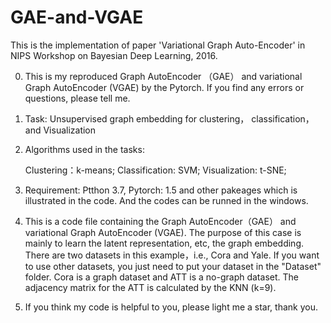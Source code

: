 # GAE-and-VGAE
This is the implementation of paper 'Variational Graph Auto-Encoder' in NIPS Workshop on Bayesian Deep Learning, 2016. 

0. This is my reproduced Graph AutoEncoder （GAE） and variational Graph AutoEncoder (VGAE) by the Pytorch. If you find any errors or questions, please tell me.

1. Task: Unsupervised graph embedding for clustering， classification， and Visualization

2. Algorithms used in the tasks:

      Clustering：k-means; 
      Classification: SVM; 
      Visualization: t-SNE;

3. Requirement: Ptthon 3.7, Pytorch: 1.5 and other pakeages which is illustrated in the code. And the codes can be runned in the windows.

4. This is a code file containing the Graph AutoEncoder（GAE） and variational Graph AutoEncoder (VGAE). 
The purpose of this case is mainly to learn the latent representation, etc, the graph embedding. There are two datasets in this example，i.e., Cora and Yale. If you want to use other datasets, you just need to put your dataset in the "Dataset" folder. Cora is a graph dataset and ATT is a no-graph dataset. The adjacency matrix for the ATT is calculated by the KNN (k=9).

5. If you think my code is helpful to you, please light me a star, thank you.
